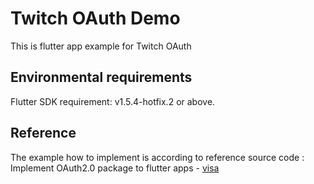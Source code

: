 # Twitch OAuth Demo

This is flutter app example for Twitch OAuth

## Environmental requirements
Flutter SDK requirement: v1.5.4-hotfix.2 or above.

## Reference
The example how to implement is according to reference source code :
Implement OAuth2.0 package to flutter apps - [visa](https://github.com/e-oj/visa)

